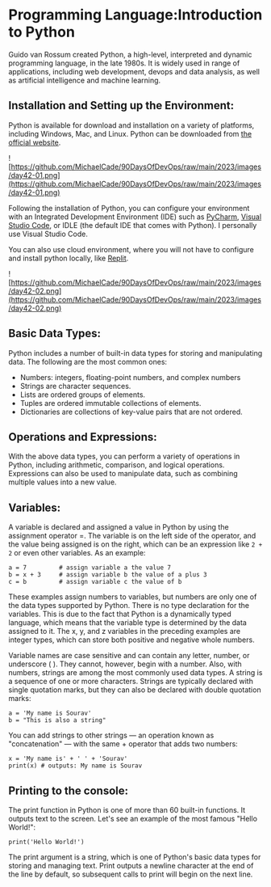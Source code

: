 # Programming Language:Introduction to Python

Guido van Rossum created Python, a high-level, interpreted and dynamic programming language, in the late 1980s. It is widely used in range of applications, including web development, devops and data analysis, as well as artificial intelligence and machine learning.

## Installation and Setting up the Environment:

Python is available for download and installation on a variety of platforms, including Windows, Mac, and Linux. Python can be downloaded from [the official website](https://www.python.org/).

![https://github.com/MichaelCade/90DaysOfDevOps/raw/main/2023/images/day42-01.png](https://github.com/MichaelCade/90DaysOfDevOps/raw/main/2023/images/day42-01.png)

Following the installation of Python, you can configure your environment with an Integrated Development Environment (IDE) such as [PyCharm](https://www.jetbrains.com/pycharm/), [Visual Studio Code](https://code.visualstudio.com/), or IDLE (the default IDE that comes with Python). I personally use Visual Studio Code.

You can also use cloud environment, where you will not have to configure and install python locally, like [Replit](https://replit.com/).

![https://github.com/MichaelCade/90DaysOfDevOps/raw/main/2023/images/day42-02.png](https://github.com/MichaelCade/90DaysOfDevOps/raw/main/2023/images/day42-02.png)

## Basic Data Types:

Python includes a number of built-in data types for storing and manipulating data. The following are the most common ones:

- Numbers: integers, floating-point numbers, and complex numbers
- Strings are character sequences.
- Lists are ordered groups of elements.
- Tuples are ordered immutable collections of elements.
- Dictionaries are collections of key-value pairs that are not ordered.

## Operations and Expressions:

With the above data types, you can perform a variety of operations in Python, including arithmetic, comparison, and logical operations. Expressions can also be used to manipulate data, such as combining multiple values into a new value.

## Variables:

A variable is declared and assigned a value in Python by using the assignment operator =. The variable is on the left side of the operator, and the value being assigned is on the right, which can be an expression like `2 + 2` or even other variables. As an example:

```
a = 7         # assign variable a the value 7
b = x + 3     # assign variable b the value of a plus 3
c = b         # assign variable c the value of b
```

These examples assign numbers to variables, but numbers are only one of the data types supported by Python. There is no type declaration for the variables. This is due to the fact that Python is a dynamically typed language, which means that the variable type is determined by the data assigned to it. The x, y, and z variables in the preceding examples are integer types, which can store both positive and negative whole numbers.

Variable names are case sensitive and can contain any letter, number, or underscore ( ). They cannot, however, begin with a number. Also, with numbers, strings are among the most commonly used data types. A string is a sequence of one or more characters. Strings are typically declared with single quotation marks, but they can also be declared with double quotation marks:
```
a = 'My name is Sourav'
b = "This is also a string"
```

You can add strings to other strings — an operation known as "concatenation" — with the same + operator that adds two numbers:
```
x = 'My name is' + ' ' + 'Sourav'
print(x) # outputs: My name is Sourav
```

## Printing to the console:

The print function in Python is one of more than 60 built-in functions. It outputs text to the screen. Let's see an example of the most famous "Hello World!":

`print('Hello World!')`

The print argument is a string, which is one of Python's basic data types for storing and managing text. Print outputs a newline character at the end of the line by default, so subsequent calls to print will begin on the next line.